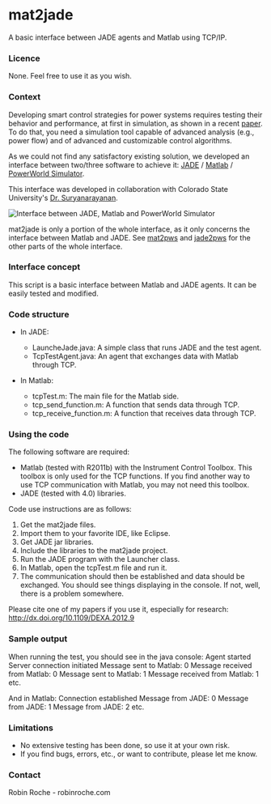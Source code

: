 # mat2jade

A basic interface between JADE agents and Matlab using TCP/IP. 

### Licence

None. Feel free to use it as you wish.

### Context

Developing smart control strategies for power systems requires testing their behavior and performance, at first in simulation, as shown in a recent [paper](http://dx.doi.org/10.1109/DEXA.2012.9). To do that, you need a simulation tool capable of advanced analysis (e.g., power flow) and of advanced and customizable control algorithms. 

As we could not find any satisfactory existing solution, we developed an interface between two/three software to achieve it: [JADE](http://jade.tilab.com/) / [Matlab](http://www.mathworks.com/products/matlab/) / [PowerWorld Simulator](http://www.powerworld.com/).

This interface was developed in collaboration with Colorado State University's [Dr. Suryanarayanan](http://www.engr.colostate.edu/~ssuryana).

![Interface between JADE, Matlab and PowerWorld Simulator](http://robinroche.com/webpage/images/Jadepw.png)

mat2jade is only a portion of the whole interface, as it only concerns the interface between Matlab and JADE. See [mat2pws](https://github.com/robinroche/mat2pws) and [jade2pws](https://github.com/robinroche/jade2pws) for the other parts of the whole interface.

### Interface concept

This script is a basic interface between Matlab and JADE agents. It can be easily tested and modified.

### Code structure

- In JADE:
  - LauncheJade.java: A simple class that runs JADE and the test agent.
  - TcpTestAgent.java: An agent that exchanges data with Matlab through TCP.

- In Matlab:
  - tcpTest.m: The main file for the Matlab side.
  - tcp_send_function.m: A function that sends data through TCP.
  - tcp_receive_function.m: A function that receives data through TCP. 


### Using the code

The following software are required:

- Matlab (tested with R2011b) with the Instrument Control Toolbox. This toolbox is only used for the TCP functions. If you find another way to use TCP communication with Matlab, you may not need this toolbox.
- JADE (tested with 4.0) libraries. 

Code use instructions are as follows:

1. Get the mat2jade files.
2. Import them to your favorite IDE, like Eclipse.
3. Get JADE jar libraries.
4. Include the libraries to the mat2jade project.
6. Run the JADE program with the Launcher class.
7. In Matlab, open the tcpTest.m file and run it.
8. The communication should then be established and data should be exchanged. You should see things displaying in the console. If not, well, there is a problem somewhere.

Please cite one of my papers if you use it, especially for research: http://dx.doi.org/10.1109/DEXA.2012.9

### Sample output

When running the test, you should see in the java console:
Agent started
Server connection initiated
Message sent to Matlab: 0
Message received from Matlab: 0
Message sent to Matlab: 1
Message received from Matlab: 1
etc.

And in Matlab:
Connection established
Message from JADE:
0
Message from JADE:
1
Message from JADE:
2
etc.

### Limitations 

- No extensive testing has been done, so use it at your own risk. 
- If you find bugs, errors, etc., or want to contribute, please let me know.

### Contact

Robin Roche - robinroche.com
